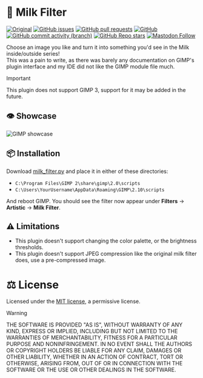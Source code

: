 # :milk_glass: Milk Filter

[![Original](https://img.shields.io/badge/Original_Code-by_LucaSinUnaS-blue?style=flat-square&logo=github)](https://github.com/LucaSinUnaS/Milk-Filter)
[![GitHub issues](https://img.shields.io/github/issues/analogfeelings/milk-filter-gimp?style=flat-square&logo=github&label=Issues)](https://github.com/AnalogFeelings/milk-filter-gimp/issues)
[![GitHub pull requests](https://img.shields.io/github/issues-pr/analogfeelings/milk-filter-gimp?label=Pull%20Requests&style=flat-square&logo=github)](https://github.com/AnalogFeelings/milk-filter-gimp/pulls)
[![GitHub](https://img.shields.io/github/license/analogfeelings/milk-filter-gimp?label=License&style=flat-square&logo=opensourceinitiative&logoColor=white)](https://github.com/AnalogFeelings/milk-filter-gimp/blob/master/LICENSE)
[![GitHub commit activity (branch)](https://img.shields.io/github/commit-activity/m/analogfeelings/milk-filter-gimp/main?label=Commit%20Activity&style=flat-square&logo=github)](https://github.com/AnalogFeelings/milk-filter-gimp/graphs/commit-activity)
[![GitHub Repo stars](https://img.shields.io/github/stars/analogfeelings/milk-filter-gimp?label=Stargazers&style=flat-square&logo=github)](https://github.com/AnalogFeelings/milk-filter-gimp/stargazers)
[![Mastodon Follow](https://img.shields.io/mastodon/follow/109309123442839534?domain=https%3A%2F%2Ftech.lgbt%2F&style=flat-square&logo=mastodon&logoColor=white&label=Follow%20Me!&color=6364ff)](https://tech.lgbt/@analog_feelings)

Choose an image you like and turn it into something you'd see in the Milk inside/outside series!  
This was a pain to write, as there was barely any documentation on GIMP's plugin interface and my IDE did not like the GIMP module file much.

> [!IMPORTANT]
> This plugin does not support GIMP 3, support for it may be added in the future.

## :eye: Showcase
![GIMP showcase](screenshots/gimp.gif)

## :package: Installation
Download [milk_filter.py](milk_filter.py) and place it in either of these directories:

- `C:\Program Files\GIMP 2\share\gimp\2.0\scripts`
- `C:\Users\YourUsername\AppData\Roaming\GIMP\2.10\scripts`

And reboot GIMP. You should see the filter now appear under **Filters** -> **Artistic** -> **Milk Filter**.

## :warning: Limitations

- This plugin doesn't support changing the color palette, or the brightness thresholds.
- This plugin doesn't support JPEG compression like the original milk filter does, use a pre-compressed image.

# :balance_scale: License

Licensed under the [MIT license](LICENSE), a permissive license.

> [!WARNING]
> THE SOFTWARE IS PROVIDED "AS IS", WITHOUT WARRANTY OF ANY KIND, EXPRESS OR
> IMPLIED, INCLUDING BUT NOT LIMITED TO THE WARRANTIES OF MERCHANTABILITY,
> FITNESS FOR A PARTICULAR PURPOSE AND NONINFRINGEMENT. IN NO EVENT SHALL THE
> AUTHORS OR COPYRIGHT HOLDERS BE LIABLE FOR ANY CLAIM, DAMAGES OR OTHER
> LIABILITY, WHETHER IN AN ACTION OF CONTRACT, TORT OR OTHERWISE, ARISING FROM,
> OUT OF OR IN CONNECTION WITH THE SOFTWARE OR THE USE OR OTHER DEALINGS IN THE
> SOFTWARE.
